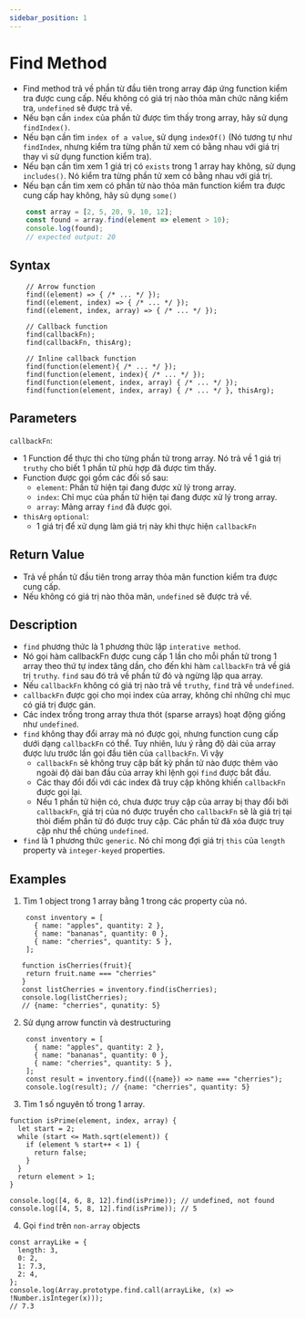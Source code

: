 ```yaml
---
sidebar_position: 1
---
```


# Find Method

- Find method trả về phần từ đầu tiên trong array đáp ứng function kiểm tra được cung cấp. Nếu không có giá trị nào thỏa mãn chức năng kiểm tra, `undefined` sẽ được trả về.
- Nếu bạn cần `index` của phần tử được tìm thấy trong array, hãy sử dụng `findIndex()`.
- Nếu bạn cần tìm `index of a value`, sử dụng `indexOf()` (Nó tương tự như `findIndex`, nhưng kiểm tra từng phần tử xem có bằng nhau với giá trị thay vì sử dụng function kiểm tra).
- Nếu bạn cần tìm xem 1 giá trị có `exists` trong 1 array hay không, sử dụng `includes()`. Nó kiểm tra từng phần tử xem có bằng nhau với giá trị.
- Nếu bạn cần tìm xem có phần từ nào thỏa mãn function kiểm tra được cung cấp hay không, hãy sủ dụng `some()`

```jsx title="JavaScript Demo: Array.find()"
    const array = [2, 5, 20, 9, 10, 12];
    const found = array.find(element => element > 10);
    console.log(found);
    // expected output: 20
```

## Syntax
```
    // Arrow function
    find((element) => { /* ... */ });
    find((element, index) => { /* ... */ });
    find((element, index, array) => { /* ... */ });
    
    // Callback function
    find(callbackFn);
    find(callbackFn, thisArg);
    
    // Inline callback function
    find(function(element){ /* ... */ });
    find(function(element, index){ /* ... */ });
    find(function(element, index, array) { /* ... */ });
    find(function(element, index, array) { /* ... */ }, thisArg);
```

## Parameters
`callbackFn`:
- 1 Function để thực thi cho từng phần tử trong array. Nó trả về 1 giá trị `truthy` cho biết 1 phần tử phù hợp đã được tìm thấy.
- Function được gọi gồm các đối số sau:
    - `element`: Phần tử hiện tại đang được xử lý trong array.
    - `index`: Chỉ mục của phần tử hiện tại đang được xử lý trong array.
    - `array`: Mảng array `find` đã được gọi.
- `thisArg` `optional`:
    - 1 giá trị để xử dụng làm giá trị này khi thực hiện `callbackFn`

## Return Value
- Trả về phần tử đầu tiên trong array thỏa mãn function kiểm tra được cung cấp.
- Nếu không có giá trị nào thõa mãn, `undefined` sẽ được trả về.

## Description
- `find` phương thức là 1 phương thức lặp `interative method`.
- Nó gọi hàm callbackFn được cung cấp 1 lần cho mỗi phần tử trong 1 array theo thứ tự index tăng dần, cho đến khi hàm `callbackFn` trả về giá trị `truthy`. `find` sau đó trả về phần tử đó và ngừng lặp qua array.
- Nếu `callbackFn` không có giá trị nào trả về `truthy`, `find` trả về `undefined`.
- `callbackFn` được gọi cho mọi index của array, không chỉ những chỉ mục có giá trị được gán.
- Các index trống trong array thưa thót (sparse arrays) hoạt động giống như `undefined`.
- `find` không thay đổi array mà nó được gọi, nhưng function cung cấp dưới dạng `callbackFn` có thể. Tuy nhiên, lưu ý rằng độ dài của array được lưu trước lần gọi đầu tiên của `callbackFn`. Vì vậy
    - `callbackFn` sẽ không truy cập bất kỳ phần tử nào được thêm vào ngoài độ dài ban đầu của array khi lệnh gọi `find` được bắt đầu.
    - Các thay đổi đối với các index đã truy cập không khiến `callbackFn` được gọi lại.
    - Nếu 1 phần tử hiện có, chưa được truy cập của array bị thay đổi bởi `callbackFn`, giá trị của nó được truyền cho `callbackFn` sẽ là giá trị tại thòi điểm phần tử đó được truy cập. Các phần tử đã xóa được truy cập như thể chúng `undefined`.
- `find` là 1 phương thức `generic`. Nó chỉ mong đợi giá trị `this` của `length` property và `integer-keyed` properties.

## Examples
1. Tìm 1 object trong 1 array bằng 1 trong các property của nó.
```
    const inventory = [
      { name: "apples", quantity: 2 },
      { name: "bananas", quantity: 0 },
      { name: "cherries", quantity: 5 },
    ];
   
   function isCherries(fruit){
    return fruit.name === "cherries"
   } 
   const listCherries = inventory.find(isCherries);
   console.log(listCherries);
   // {name: "cherries", qunatity: 5}
```
2. Sử dụng arrow functin và destructuring
```
    const inventory = [
      { name: "apples", quantity: 2 },
      { name: "bananas", quantity: 0 },
      { name: "cherries", quantity: 5 },
    ];
    const result = inventory.find(({name}) => name === "cherries");
    console.log(result); // {name: "cherries", quantity: 5}
```

3. Tìm 1 số nguyên tố trong 1 array.
```
function isPrime(element, index, array) {
  let start = 2;
  while (start <= Math.sqrt(element)) {
    if (element % start++ < 1) {
      return false;
    }
  }
  return element > 1;
}

console.log([4, 6, 8, 12].find(isPrime)); // undefined, not found
console.log([4, 5, 8, 12].find(isPrime)); // 5

```

4. Gọi `find` trên `non-array` objects
```
const arrayLike = {
  length: 3,
  0: 2,
  1: 7.3,
  2: 4,
};
console.log(Array.prototype.find.call(arrayLike, (x) => !Number.isInteger(x)));
// 7.3

```